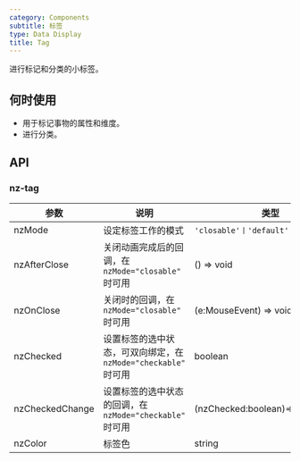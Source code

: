 ```yaml
---
category: Components
subtitle: 标签
type: Data Display
title: Tag
---
```


进行标记和分类的小标签。

## 何时使用

- 用于标记事物的属性和维度。
- 进行分类。

## API

### nz-tag

| 参数 | 说明 | 类型 | 默认值 |
| --- | --- | --- | --- |
| nzMode | 设定标签工作的模式 | `'closable'丨'default'丨'checkable'` | `default` |
| nzAfterClose | 关闭动画完成后的回调，在 `nzMode="closable"` 时可用 | () => void | - |
| nzOnClose | 关闭时的回调，在 `nzMode="closable"` 时可用 | (e:MouseEvent) => void | - |
| nzChecked | 设置标签的选中状态，可双向绑定，在 `nzMode="checkable"` 时可用 | boolean | false |
| nzCheckedChange | 设置标签的选中状态的回调，在 `nzMode="checkable"` 时可用 | (nzChecked:boolean)=>{} | - |
| nzColor | 标签色 | string | - |